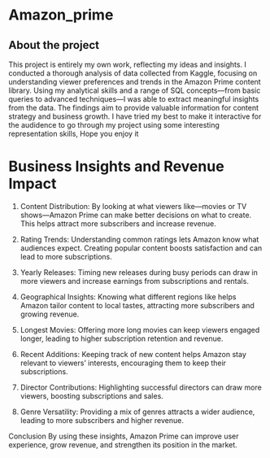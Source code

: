 # Amazon_prime
## About the project
This project is entirely my own work, reflecting my ideas and insights. I conducted a thorough analysis of data collected from Kaggle, focusing on understanding viewer preferences and trends in the Amazon Prime content library. Using my analytical skills and a range of SQL concepts—from basic queries to advanced techniques—I was able to extract meaningful insights from the data. The findings aim to provide valuable information for content strategy and business growth. I have tried my best to make it interactive for the audidence to go through my project using some interesting representation skills, Hope you enjoy it

# Business Insights and Revenue Impact

1. Content Distribution: By looking at what viewers like—movies or TV shows—Amazon Prime can make better decisions on what to create. This helps attract more subscribers and increase revenue.

2. Rating Trends: Understanding common ratings lets Amazon know what audiences expect. Creating popular content boosts satisfaction and can lead to more subscriptions.

3. Yearly Releases: Timing new releases during busy periods can draw in more viewers and increase earnings from subscriptions and rentals.

4. Geographical Insights: Knowing what different regions like helps Amazon tailor content to local tastes, attracting more subscribers and growing revenue.

5. Longest Movies: Offering more long movies can keep viewers engaged longer, leading to higher subscription retention and revenue.

6. Recent Additions: Keeping track of new content helps Amazon stay relevant to viewers’ interests, encouraging them to keep their subscriptions.

7. Director Contributions: Highlighting successful directors can draw more viewers, boosting subscriptions and sales.

8. Genre Versatility: Providing a mix of genres attracts a wider audience, leading to more subscribers and higher revenue.

Conclusion
By using these insights, Amazon Prime can improve user experience, grow revenue, and strengthen its position in the market.
